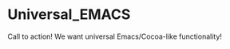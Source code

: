 Universal_EMACS
===============

Call to action!  We want universal Emacs/Cocoa-like functionality!

